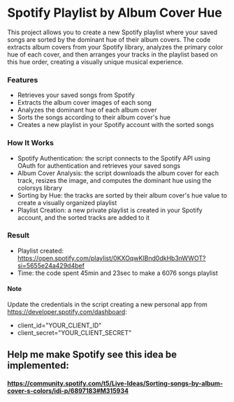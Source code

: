 # Spotify Playlist by Album Cover Hue
This project allows you to create a new Spotify playlist where your saved songs are sorted by the dominant hue of their album covers. The code extracts album covers from your Spotify library, analyzes the primary color hue of each cover, and then arranges your tracks in the playlist based on this hue order, creating a visually unique musical experience.

### Features
- Retrieves your saved songs from Spotify
- Extracts the album cover images of each song
- Analyzes the dominant hue of each album cover
- Sorts the songs according to their album cover's hue
- Creates a new playlist in your Spotify account with the sorted songs

### How It Works
- Spotify Authentication: the script connects to the Spotify API using OAuth for authentication and retrieves your saved songs
- Album Cover Analysis: the script downloads the album cover for each track, resizes the image, and computes the dominant hue using the colorsys library
- Sorting by Hue: the tracks are sorted by their album cover's hue value to create a visually organized playlist
- Playlist Creation: a new private playlist is created in your Spotify account, and the sorted tracks are added to it

### Result
- Playlist created: https://open.spotify.com/playlist/0KXOqwKIBnd0dkHb3nWWOT?si=5655e24a429d4bef
- Time: the code spent 45min and 23sec to make a 6076 songs playlist

#### Note
Update the credentials in the script creating a new personal app from https://developer.spotify.com/dashboard:
- client_id="YOUR_CLIENT_ID"
- client_secret="YOUR_CLIENT_SECRET"

## Help me make Spotify see this idea be implemented:
#### https://community.spotify.com/t5/Live-Ideas/Sorting-songs-by-album-cover-s-colors/idi-p/6897183#M315934
